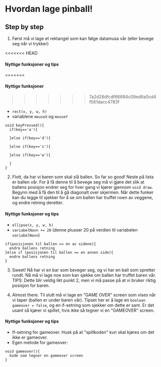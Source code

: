 # Hvordan lage pinball!



## Step by step


1. Først må vi lage et rektangel som kan følge datamusa vår (eller bevege seg når vi trykker)

<<<<<<< HEAD
#### Nyttige funksjoner og tips
=======
#### Nyttige funksjoner
>>>>>>> 7a2d28dfcdf66684c09ed6a0cd4f561dacc4783f

* `rect(x, y, w, h)`
* variablene `mouseX` og `mouseY`

``` processing
void keyPressed(){
  if(key=='a'){

  }else if(key=='d'){

  }else if(key=='s'){

  }else if(key=='w'){

  }
}
```


2. Flott, da har vi baren som skal slå ballen. So far so good! Neste på lista er ballen vår. For å få denne til å bevege seg må vi gjøre det slik at ballens posisjon endrer seg for hver gang vi kjører gjennom `void draw`. Begynn med å få den til å gå diagonalt over skjermen. Når dette funker kan du legge til sjekker for å se om ballen har truffet noen av veggene, og endre retning deretter.  

#### Nyttige funksjoner og tips

* `ellipse(x, y, w, h)`
* `variabelNavn += 20` (denne plusser 20 på verdien til variabelen `variabelNavn`) 

``` processing
if(posisjonen til ballen == en av sidene){
  endre ballens retning
}else if (posisjonen til ballen == en annen side){
  endre ballens retning
}
```


3. Sweet! Nå har vi en bar som beveger seg, og vi har en ball som spretter rundt. Nå må vi lage noe som kan sjekke om ballen har truffet baren vår. 
   TIPS: Dette blir veldig likt punkt 2, men vi må passe på at vi bruker riktig posisjon for baren.



4. Almost there. Til slutt må vi lage en "GAME OVER" screen som vises når vi taper (ballen er under baren vår). Tipset her er å lage en `boolean gameover = false`, og en if-setning som sjekker om dette er sant. Er det usant så kjører vi spillet, hvis ikke så tegner vi en "GAMEOVER" screen. 

#### Nyttige funksjoner og tips

* If-setning for gameover. Husk på at "spillkoden" kun skal kjøres om det ikke er gameover. 
* Egen metode for gameover:

``` processing
void gameover(){
  kode som tegner en gameover screen
}
```
